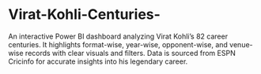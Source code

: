 # Virat-Kohli-Centuries-
An interactive Power BI dashboard analyzing Virat Kohli’s 82 career centuries. It highlights format-wise, year-wise, opponent-wise, and venue-wise records with clear visuals and filters. Data is sourced from ESPN Cricinfo for accurate insights into his legendary career.
